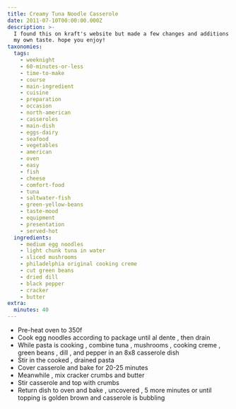 ```yaml
---
title: Creamy Tuna Noodle Casserole
date: 2011-07-10T00:00:00.000Z
description: >-
  I found this on kraft's website but made a few changes and additions to suit
  my own taste. hope you enjoy!
taxonomies:
  tags:
    - weeknight
    - 60-minutes-or-less
    - time-to-make
    - course
    - main-ingredient
    - cuisine
    - preparation
    - occasion
    - north-american
    - casseroles
    - main-dish
    - eggs-dairy
    - seafood
    - vegetables
    - american
    - oven
    - easy
    - fish
    - cheese
    - comfort-food
    - tuna
    - saltwater-fish
    - green-yellow-beans
    - taste-mood
    - equipment
    - presentation
    - served-hot
  ingredients:
    - medium egg noodles
    - light chunk tuna in water
    - sliced mushrooms
    - philadelphia original cooking creme
    - cut green beans
    - dried dill
    - black pepper
    - cracker
    - butter
extra:
  minutes: 40
---
```

 - Pre-heat oven to 350f
 - Cook egg noodles according to package until al dente , then drain
 - While pasta is cooking , combine tuna , mushrooms , cooking creme , green beans , dill , and pepper in an 8x8 casserole dish
 - Stir in the cooked , drained pasta
 - Cover casserole and bake for 20-25 minutes
 - Meanwhile , mix cracker crumbs and butter
 - Stir casserole and top with crumbs
 - Return dish to oven and bake , uncovered , 5 more minutes or until topping is golden brown and casserole is bubbling
